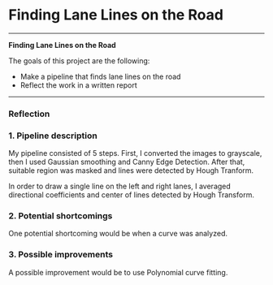 # **Finding Lane Lines on the Road** 

---

**Finding Lane Lines on the Road**

The goals of this project are the following:
* Make a pipeline that finds lane lines on the road
* Reflect the work in a written report

---

### Reflection

### 1. Pipeline description

My pipeline consisted of 5 steps. First, I converted the images to grayscale, then I used Gaussian smoothing and Canny Edge Detection. After that, suitable region was masked and lines were detected by Hough Tranform.

In order to draw a single line on the left and right lanes, I averaged directional coefficients and center of lines detected by Hough Transform.


### 2. Potential shortcomings


One potential shortcoming would be when a curve was analyzed.


### 3. Possible improvements

A possible improvement would be to use Polynomial curve fitting.

